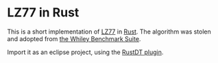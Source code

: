 LZ77 in Rust
============

This is a short implementation of [LZ77](https://en.wikipedia.org/wiki/LZ77_and_LZ78#LZ77) in [Rust](https://www.rust-lang.org/).
The algorithm was stolen and adopted from [the Whiley Benchmark Suite](https://github.com/Whiley/WyBench/blob/master/src/009_lz77/Main.whiley).

Import it as an eclipse project, using the [RustDT plugin](https://github.com/RustDT/RustDT).